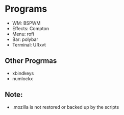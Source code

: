 # Programs

- WM: BSPWM
- Effects: Compton
- Menu: rofi
- Bar: polybar
- Terminal: URxvt

## Other Progrmas
- xbindkeys
- numlockx

## Note:
- .mozilla is not restored or backed up by the scripts
